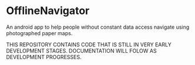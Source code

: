# OfflineNavigator
An android app to help people without constant data access navigate using photographed paper maps.


THIS REPOSITORY CONTAINS CODE THAT IS STILL IN VERY EARLY DEVELOPMENT STAGES. DOCUMENTATION WILL FOLOW AS DEVELOPMENT PROGRESSES.
